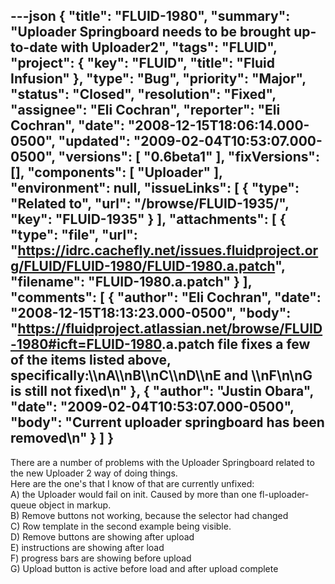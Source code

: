 ---json
{
  "title": "FLUID-1980",
  "summary": "Uploader Springboard needs to be brought up-to-date with Uploader2",
  "tags": "FLUID",
  "project": {
    "key": "FLUID",
    "title": "Fluid Infusion"
  },
  "type": "Bug",
  "priority": "Major",
  "status": "Closed",
  "resolution": "Fixed",
  "assignee": "Eli Cochran",
  "reporter": "Eli Cochran",
  "date": "2008-12-15T18:06:14.000-0500",
  "updated": "2009-02-04T10:53:07.000-0500",
  "versions": [
    "0.6beta1"
  ],
  "fixVersions": [],
  "components": [
    "Uploader"
  ],
  "environment": null,
  "issueLinks": [
    {
      "type": "Related to",
      "url": "/browse/FLUID-1935/",
      "key": "FLUID-1935"
    }
  ],
  "attachments": [
    {
      "type": "file",
      "url": "https://idrc.cachefly.net/issues.fluidproject.org/FLUID/FLUID-1980/FLUID-1980.a.patch",
      "filename": "FLUID-1980.a.patch"
    }
  ],
  "comments": [
    {
      "author": "Eli Cochran",
      "date": "2008-12-15T18:13:23.000-0500",
      "body": "<https://fluidproject.atlassian.net/browse/FLUID-1980#icft=FLUID-1980>.a.patch file fixes a few of the items listed above, specifically:\\\nA\\\nB\\\nC\\\nD\\\nE and \\\nF\n\nG is still not fixed\n"
    },
    {
      "author": "Justin Obara",
      "date": "2009-02-04T10:53:07.000-0500",
      "body": "Current uploader springboard has been removed\n"
    }
  ]
}
---
There are a number of problems with the Uploader Springboard related to the new Uploader 2 way of doing things.\
Here are the one's that I know of that are currently unfixed:\
A) the Uploader would fail on init. Caused by more than one fl-uploader-queue object in markup. \
B) Remove buttons not working, because the selector had changed \
C) Row template in the second example being visible. \
D) Remove buttons are showing after upload\
E)  instructions are showing after load\
F) progress bars are showing before upload\
G) Upload button is active before load and after upload complete

        